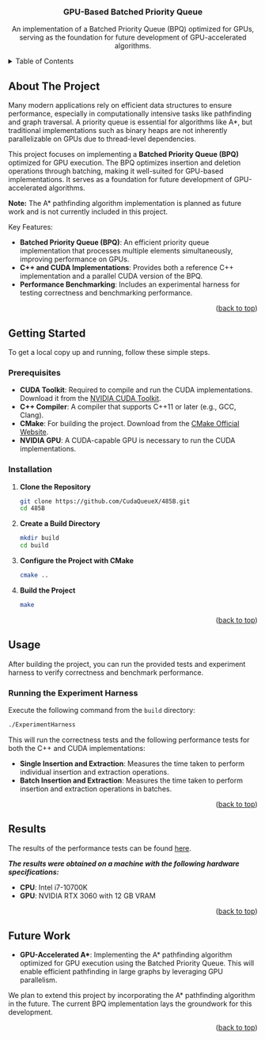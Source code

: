 <a name="readme-top"></a>

<h3 align="center">GPU-Based Batched Priority Queue</h3>

<p align="center">
  An implementation of a Batched Priority Queue (BPQ) optimized for GPUs, serving as the foundation for future development of GPU-accelerated algorithms.
</p>
</div>

<!-- TABLE OF CONTENTS -->
<details>
  <summary>Table of Contents</summary>
  <ol>
    <li><a href="#about-the-project">About The Project</a></li>
    <li>
      <a href="#getting-started">Getting Started</a>
      <ul>
        <li><a href="#prerequisites">Prerequisites</a></li>
        <li><a href="#installation">Installation</a></li>
      </ul>
    </li>
    <li><a href="#usage">Usage</a></li>
    <li><a href="#results">Results</a></li>
    <li><a href="#future-work">Future Work</a></li>
  </ol>
</details>

<!-- ABOUT THE PROJECT -->
## About The Project

Many modern applications rely on efficient data structures to ensure performance, especially in computationally intensive tasks like pathfinding and graph traversal. A priority queue is essential for algorithms like A*, but traditional implementations such as binary heaps are not inherently parallelizable on GPUs due to thread-level dependencies.

This project focuses on implementing a **Batched Priority Queue (BPQ)** optimized for GPU execution. The BPQ optimizes insertion and deletion operations through batching, making it well-suited for GPU-based implementations. It serves as a foundation for future development of GPU-accelerated algorithms.

**Note:** The A* pathfinding algorithm implementation is planned as future work and is not currently included in this project.

Key Features:

- **Batched Priority Queue (BPQ)**: An efficient priority queue implementation that processes multiple elements simultaneously, improving performance on GPUs.
- **C++ and CUDA Implementations**: Provides both a reference C++ implementation and a parallel CUDA version of the BPQ.
- **Performance Benchmarking**: Includes an experimental harness for testing correctness and benchmarking performance.

<p align="right">(<a href="#readme-top">back to top</a>)</p>

<!-- GETTING STARTED -->
## Getting Started

To get a local copy up and running, follow these simple steps.

### Prerequisites

- **CUDA Toolkit**: Required to compile and run the CUDA implementations. Download it from the [NVIDIA CUDA Toolkit](https://developer.nvidia.com/cuda-downloads).
- **C++ Compiler**: A compiler that supports C++11 or later (e.g., GCC, Clang).
- **CMake**: For building the project. Download from the [CMake Official Website](https://cmake.org/download/).
- **NVIDIA GPU**: A CUDA-capable GPU is necessary to run the CUDA implementations.

### Installation

1. **Clone the Repository**

   ```sh
   git clone https://github.com/CudaQueueX/485B.git
   cd 485B
   ```

2. **Create a Build Directory**

   ```sh
   mkdir build
   cd build
   ```

3. **Configure the Project with CMake**

   ```sh
   cmake ..
   ```

4. **Build the Project**

   ```sh
   make
   ```

<p align="right">(<a href="#readme-top">back to top</a>)</p>

<!-- USAGE -->
## Usage

After building the project, you can run the provided tests and experiment harness to verify correctness and benchmark performance.

### Running the Experiment Harness

Execute the following command from the `build` directory:

```sh
./ExperimentHarness
```

This will run the correctness tests and the following performance tests for both the C++ and CUDA implementations:

- **Single Insertion and Extraction**: Measures the time taken to perform individual insertion and extraction operations.
- **Batch Insertion and Extraction**: Measures the time taken to perform insertion and extraction operations in batches.

<p align="right">(<a href="#readme-top">back to top</a>)</p>

<!-- RESULTS -->
## Results

The results of the performance tests can be found [here](https://github.com/CudaQueueX/485B/tree/main/experiments/results).

***The results were obtained on a machine with the following hardware specifications:***

- **CPU**: Intel i7-10700K
- **GPU**: NVIDIA RTX 3060 with 12 GB VRAM

<p align="right">(<a href="#readme-top">back to top</a>)</p>

<!-- FUTURE WORK -->
## Future Work

- **GPU-Accelerated A\***: Implementing the A* pathfinding algorithm optimized for GPU execution using the Batched Priority Queue. This will enable efficient pathfinding in large graphs by leveraging GPU parallelism.

We plan to extend this project by incorporating the A* pathfinding algorithm in the future. The current BPQ implementation lays the groundwork for this development.

<p align="right">(<a href="#readme-top">back to top</a>)</p>
